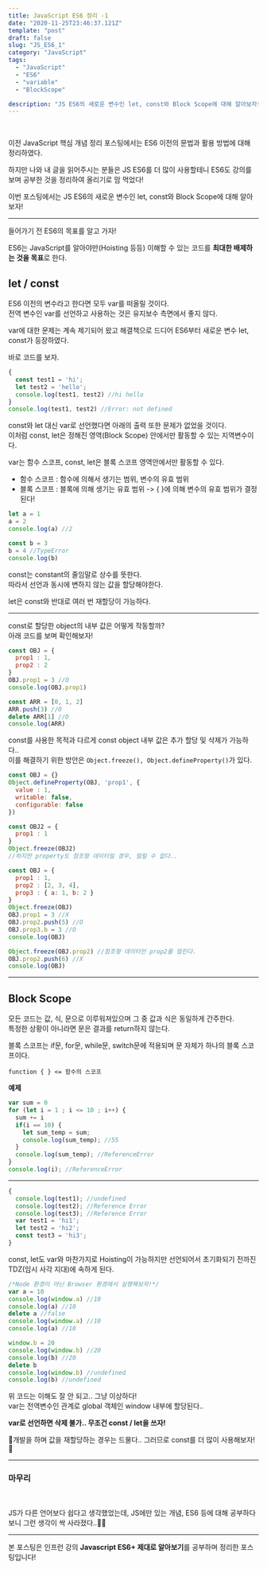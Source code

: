 ```yaml
---
title: JavaScript ES6 정리 -1
date: "2020-11-25T23:46:37.121Z"
template: "post"
draft: false
slug: "JS_ES6_1"
category: "JavaScript"
tags:
  - "JavaScript"
  - "ES6"
  - "variable"
  - "BlockScope"

description: "JS ES6의 새로운 변수인 let, const와 Block Scope에 대해 알아보자!"
---
```


<br/>

이전 JavaScript 핵심 개념 정리 포스팅에서는 ES6 이전의 문법과 활용 방법에 대해 정리하였다.<br/>

하지만 나와 내 글을 읽어주시는 분들은 JS ES6를 더 많이 사용할테니 ES6도 강의를 보며 공부한 것을 정리하여 올리기로 맘 먹었다!<br/>

이번 포스팅에서는 JS ES6의 새로운 변수인 let, const와 Block Scope에 대해 알아보자!<br/>

---

들어가기 전 ES6의 목표를 알고 가자!<br/>

ES6는 JavaScript를 알아야만(Hoisting 등등) 이해할 수 있는 코드를 **최대한 배제하는 것을 목표**로 한다.

## let / const

ES6 이전의 변수라고 한다면 모두 var를 떠올릴 것이다.<br/>
전역 변수인 var를 선언하고 사용하는 것은 유지보수 측면에서 좋지 않다.<br/>

var에 대한 문제는 계속 제기되어 왔고 해결책으로 드디어 ES6부터 새로운 변수 let, const가 등장하였다.<br/>

바로 코드를 보자.<br/>

```js
{
  const test1 = 'hi';
  let test2 = 'hello';
  console.log(test1, test2) //hi hello
}
console.log(test1, test2) //Error: not defined 
```
const와 let 대신 var로 선언했다면 아래의 출력 또한 문제가 없었을 것이다.<br/>
이처럼 const, let은 정해진 영역(Block Scope) 안에서만 활동할 수 있는 지역변수이다.<br/>

var는 함수 스코프, const, let은 블록 스코프 영역안에서만 활동할 수 있다.<br/>

* 함수 스코프 : 함수에 의해서 생기는 범위, 변수의 유효 범위
* 블록 스코프 : 블록에 의해 생기는 유효 범위 -> { }에 의해 변수의 유효 범위가 결정된다!

```js
let a = 1
a = 2
console.log(a) //2

const b = 3
b = 4 //TypeError
console.log(b)
```

const는 constant의 줄임말로 상수를 뜻한다.<br/>
따라서 선언과 동시에 변하지 않는 값을 할당해야한다.<br/>

let은 const와 반대로 여러 번 재할당이 가능하다.<br/>

---

const로 할당한 object의 내부 값은 어떻게 작동할까?<br/>
아래 코드를 보며 확인해보자!<br/>

```js
const OBJ = {
  prop1 : 1,
  prop2 : 2
}
OBJ.prop1 = 3 //O
console.log(OBJ.prop1)

const ARR = [0, 1, 2]
ARR.push(3) //O
delete ARR[1] //O
console.log(ARR)
```

const를 사용한 목적과 다르게 const object 내부 값은 추가 할당 및 삭제가 가능하다..<br/>
이를 해결하기 위한 방안은 `Object.freeze(), Object.defineProperty()`가 있다.<br/>

```js
const OBJ = {}
Object.defineProperty(OBJ, 'prop1', {
  value : 1,
  writable: false,
  configurable: false
})

const OBJ2 = {
  prop1 : 1
}
Object.freeze(OBJ2)
//하지만 property도 참조형 데이터일 경우, 얼릴 수 없다..

const OBJ = {
  prop1 : 1,
  prop2 : [2, 3, 4],
  prop3 : { a: 1, b: 2 }
}
Object.freeze(OBJ)
OBJ.prop1 = 3 //X
OBJ.prop2.push(5) //O
OBJ.prop3.b = 3 //O
console.log(OBJ)

Object.freeze(OBJ.prop2) //참조형 데이터인 prop2를 얼린다.
OBJ.prop2.push(6) //X
console.log(OBJ)
```

---

## Block Scope

모든 코드는 값, 식, 문으로 이루워져있으며 그 중 값과 식은 동일하게 간주한다.<br/>
특정한 상황이 아니라면 문은 결과를 return하지 않는다.<br/>

블록 스코프는 if문, for문, while문, switch문에 적용되며 문 자체가 하나의 블록 스코프이다.

`function { } <= 함수의 스코프`

**예제**
```js
var sum = 0
for (let i = 1 ; i <= 10 ; i++) {
  sum += i
  if(i == 10) {
    let sum_temp = sum;
    console.log(sum_temp); //55
  }
  console.log(sum_temp); //ReferenceError
}
console.log(i); //ReferenceError
```

---


```js
{
  console.log(test1); //undefined
  console.log(test2); //Reference Error
  console.log(test3); //Reference Error
  var test1 = 'hi1';
  let test2 = 'hi2';
  const test3 = 'hi3';
}
```

const, let도 var와 마찬가지로 Hoisting이 가능하지만 선언되어서 초기화되기 전까진 TDZ(임시 사각 지대)에 속하게 된다.<br/>

```js
/*Node 환경이 아닌 Browser 환경에서 실행해보자!*/
var a = 10
console.log(window.a) //10
console.log(a) //10
delete a //false
console.log(window.a) //10
console.log(a) //10

window.b = 20
console.log(window.b) //20
console.log(b) //20
delete b
console.log(window.b) //undefined
console.log(b) //undefined
```
위 코드는 이해도 잘 안 되고.. 그냥 이상하다!<br/>
var는 전역변수인 관계로 global 객체인 window 내부에 할당된다..<br/>

**var로 선언하면 삭제 불가.. 무조건 const / let을 쓰자!**<br/>

🧐개발을 하며 값을 재할당하는 경우는 드물다.. 그러므로 const를 더 많이 사용해보자!🧐

---

### 마무리

<br/>

JS가 다른 언어보다 쉽다고 생각했었는데, JS에만 있는 개념, ES6 등에 대해 공부하다 보니 그런 생각이 싹 사라졌다..🤣🤣<br/>

---

본 포스팅은 인프런 강의 **Javascript ES6+ 제대로 알아보기**를 공부하며 정리한 포스팅입니다!
